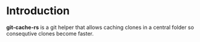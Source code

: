 # Introduction

**git-cache-rs** is a git helper that allows caching clones in a central folder
so consequtive clones become faster.
